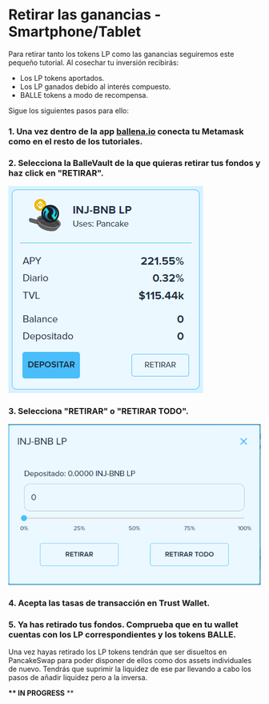 # Retirar las ganancias - Smartphone/Tablet

Para retirar tanto los tokens LP como las ganancias seguiremos este pequeño tutorial. Al cosechar tu inversión recibirás:

* Los LP tokens aportados.
* Los LP ganados debido al interés compuesto.
*  BALLE tokens a modo de recompensa.

Sigue los siguientes pasos para ello:



### 1. Una vez dentro de la app [ballena.io](https://app.ballena.io/) conecta tu Metamask como en el resto de los tutoriales.

### 2. Selecciona la BalleVault de la que quieras retirar tus fondos y haz click en "RETIRAR".



![](../../../.gitbook/assets/image%20%284%29.png)



### 3. Selecciona "RETIRAR" o "RETIRAR TODO".



![](../../../.gitbook/assets/image%20%287%29.png)



### 4. Acepta las tasas de transacción en Trust Wallet.



### 5. Ya has retirado tus fondos. Comprueba que en tu wallet cuentas con los LP correspondientes y los tokens BALLE. 

Una vez hayas retirado los LP tokens tendrán que ser disueltos en PancakeSwap para poder disponer de ellos como dos assets individuales de nuevo. Tendrás que suprimir la liquidez de ese par llevando a cabo los pasos de añadir liquidez pero a la inversa.

 **\*\* IN PROGRESS** \*\*







